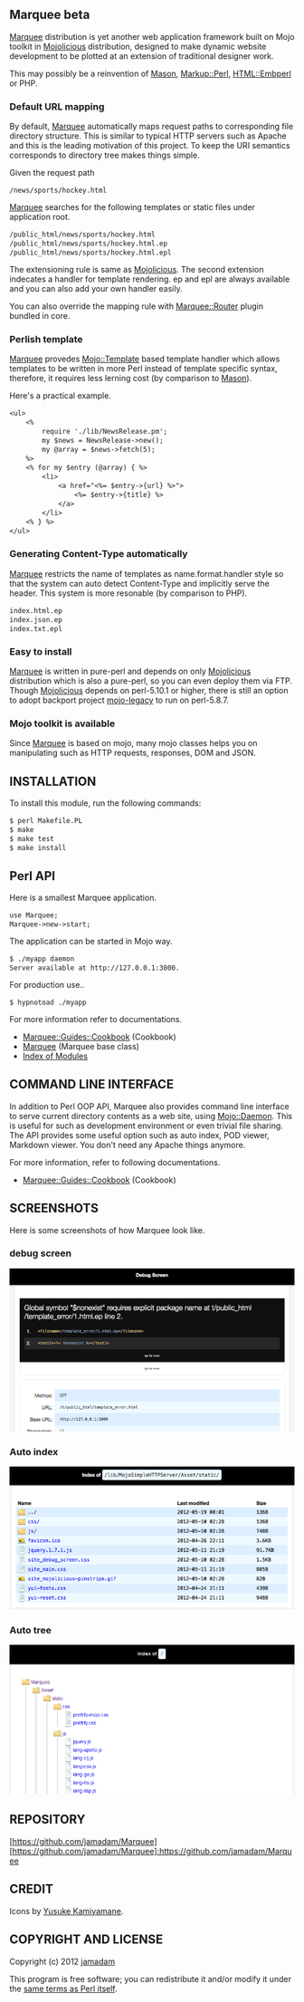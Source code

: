 Marquee beta
---------------

[Marquee] distribution is yet another web application framework built on Mojo
toolkit in [Mojolicious] distribution, designed to make dynamic website
development to be plotted at an extension of traditional designer work.

This may possibly be a reinvention of [Mason], [Markup::Perl], [HTML::Embperl]
or PHP.

### Default URL mapping

By default, [Marquee] automatically maps request paths to corresponding
file directory structure. This is similar to typical HTTP servers such as Apache
and this is the leading motivation of this project.
To keep the URI semantics corresponds to directory tree makes things simple.

Given the request path
    
    /news/sports/hockey.html

[Marquee] searches for the following templates or static files under
application root.

    /public_html/news/sports/hockey.html
    /public_html/news/sports/hockey.html.ep
    /public_html/news/sports/hockey.html.epl

The extensioning rule is same as [Mojolicious]. The second extension indecates
a handler for template rendering. ep and epl are always available
and you can also add your own handler easily.

You can also override the mapping rule with [Marquee::Router] plugin bundled
in core.

### Perlish template

[Marquee] provedes [Mojo::Template] based template handler which allows templates
to be written in more Perl instead of template specific syntax,
therefore, it requires less lerning cost (by comparison to [Mason]).

Here's a practical example.

    <ul>
        <%
            require './lib/NewsRelease.pm';
            my $news = NewsRelease->new();
            my @array = $news->fetch(5);
        %>
        <% for my $entry (@array) { %>
            <li>
                <a href="<%= $entry->{url} %>">
                    <%= $entry->{title} %>
                </a>
            </li>
        <% } %>
    </ul>

### Generating Content-Type automatically

[Marquee] restricts the name of templates as name.format.handler style so that
the system can auto detect Content-Type and implicitly serve the header.
This system is more resonable (by comparison to PHP).

    index.html.ep
    index.json.ep
    index.txt.epl

### Easy to install

[Marquee] is written in pure-perl and depends on only [Mojolicious] distribution
which is also a pure-perl, so you can even deploy them via FTP.
Though [Mojolicious] depends on perl-5.10.1 or higher, there is still an option
to adopt backport project [mojo-legacy] to run on perl-5.8.7.

### Mojo toolkit is available

Since [Marquee] is based on mojo, many mojo classes helps you on manipulating
such as HTTP requests, responses, DOM and JSON.

## INSTALLATION

To install this module, run the following commands:

    $ perl Makefile.PL
    $ make
    $ make test
    $ make install

## Perl API

Here is a smallest Marquee application.

    use Marquee;
    Marquee->new->start;

The application can be started in Mojo way.

    $ ./myapp daemon
    Server available at http://127.0.0.1:3000.

For production use..
    
    $ hypnotoad ./myapp

For more information refer to documentations.

- [Marquee::Guides::Cookbook](http://marquee.jamadam.com/perldoc/Marquee/Guides/Cookbook) (Cookbook)
- [Marquee](http://marquee.jamadam.com/perldoc/Marquee) (Marquee base class)
- [Index of Modules](http://marquee.jamadam.com/perldoc/)

## COMMAND LINE INTERFACE

In addition to Perl OOP API, Marquee also provides command line interface
to serve current directory contents as a web site, using [Mojo::Daemon].
This is useful for such as development environment or even trivial file sharing.
The API provides some useful option such as auto index, POD viewer,
Markdown viewer. You don't need any Apache things anymore.

For more information, refer to following documentations.

- [Marquee::Guides::Cookbook](http://marquee.jamadam.com/perldoc/Marquee/Guides/Cookbook#COMMAND_LINE_INTERFACE) (Cookbook)

## SCREENSHOTS

Here is some screenshots of how Marquee look like.

### debug screen

![debug screen](https://github.com/jamadam/Marquee/raw/master/screenshot/debug_screen.png "Debug screen")

### Auto index

![auto index](https://github.com/jamadam/Marquee/raw/master/screenshot/autoindex.png "Auto Index")

### Auto tree

![auto tree](https://github.com/jamadam/Marquee/raw/master/screenshot/autoindextree.png "Auto Index")

## REPOSITORY

[https://github.com/jamadam/Marquee]
[https://github.com/jamadam/Marquee]:https://github.com/jamadam/Marquee

## CREDIT

Icons by [Yusuke Kamiyamane].

## COPYRIGHT AND LICENSE

Copyright (c) 2012 [jamadam]

This program is free software; you can redistribute it and/or
modify it under the [same terms as Perl itself].

[Marquee]:http://marquee.jamadam.com/perldoc/Marquee
[Marquee::Router]:http://marquee.jamadam.com/perldoc/Marquee/Router
[Mojolicious]:http://mojolicio.us/
[Mason]:http://search.cpan.org/~jswartz/Mason-2.20/lib/Mason.pm
[mojo-legacy]:https://github.com/jamadam/mojo-legacy
[Mojo::Template]:http://search.cpan.org/~sri/Mojolicious-3.35/lib/Mojo/Template.pm
[Mojo::Daemon]:http://search.cpan.org/~sri/Mojolicious-3.35/lib/Mojo/Daemon.pm
[same terms as Perl itself]:http://dev.perl.org/licenses/
[Yusuke Kamiyamane]:http://p.yusukekamiyamane.com/
[jamadam]: http://blog2.jamadam.com/
[Markup::Perl]:http://search.cpan.org/~mmathews/Markup-Perl-0.5/lib/Markup/Perl.pm
[HTML::Embperl]:http://search.cpan.org/~grichter/HTML-Embperl-1.3.6/Embperl.pod
